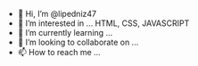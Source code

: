 - 👋 Hi, I’m @lipedniz47
- 👀 I’m interested in ... HTML, CSS, JAVASCRIPT
- 🌱 I’m currently learning ...
- 💞️ I’m looking to collaborate on ...
- 📫 How to reach me ...

<!---
lipedniz47/lipedniz47 is a ✨ special ✨ repository because its `README.md` (this file) appears on your GitHub profile.
You can click the Preview link to take a look at your changes.
--->
